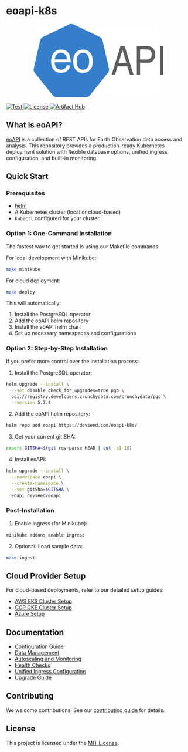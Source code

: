 # eoapi-k8s

<p align="center">
    <img height=200 src="https://raw.githubusercontent.com/developmentseed/eoapi-k8s/refs/heads/main/docs/eoapi-k8s.svg" alt="eoapi-k8s">
</p>
<p>
  <a href="https://github.com/developmentseed/eoapi-k8s/actions?query=workflow%3ACI" target="_blank">
      <img src="https://github.com/developmentseed/eoapi-k8s/actions/workflows/helm-tests.yml/badge.svg?branch=main" alt="Test">
  </a>
  <a href="https://github.com/developmentseed/eoapi-k8s/blob/main/LICENSE" target="_blank">
      <img src="https://img.shields.io/github/license/developmentseed/titiler.svg" alt="License">
  </a>
  <a href="https://artifacthub.io/packages/search?repo=eoapi" target="_blank">
      <img src="https://img.shields.io/endpoint?url=https://artifacthub.io/badge/repository/eoapi" alt="Artifact Hub">
  </a>
</p>

## What is eoAPI?

[eoAPI](https://eoapi.dev/) is a collection of REST APIs for Earth Observation data access and analysis. This repository provides a production-ready Kubernetes deployment solution with flexible database options, unified ingress configuration, and built-in monitoring.

## Quick Start

### Prerequisites

- [helm](https://helm.sh/docs/intro/install/)
- A Kubernetes cluster (local or cloud-based)
- `kubectl` configured for your cluster

### Option 1: One-Command Installation

The fastest way to get started is using our Makefile commands:

For local development with Minikube:
```bash
make minikube
```

For cloud deployment:
```bash
make deploy
```

This will automatically:
1. Install the PostgreSQL operator
2. Add the eoAPI helm repository
3. Install the eoAPI helm chart
4. Set up necessary namespaces and configurations

### Option 2: Step-by-Step Installation

If you prefer more control over the installation process:

1. Install the PostgreSQL operator:
```bash
helm upgrade --install \
  --set disable_check_for_upgrades=true pgo \
  oci://registry.developers.crunchydata.com/crunchydata/pgo \
  --version 5.7.4
```

2. Add the eoAPI helm repository:
```bash
helm repo add eoapi https://devseed.com/eoapi-k8s/
```

3. Get your current git SHA:
```bash
export GITSHA=$(git rev-parse HEAD | cut -c1-10)
```

4. Install eoAPI:
```bash
helm upgrade --install \
  --namespace eoapi \
  --create-namespace \
  --set gitSha=$GITSHA \
  eoapi devseed/eoapi
```

### Post-Installation

1. Enable ingress (for Minikube):
```bash
minikube addons enable ingress
```

2. Optional: Load sample data:
```bash
make ingest
```

## Cloud Provider Setup

For cloud-based deployments, refer to our detailed setup guides:
* [AWS EKS Cluster Setup](./docs/aws-eks.md)
* [GCP GKE Cluster Setup](./docs/gcp-gke.md)
* [Azure Setup](./docs/azure.md)

## Documentation

* [Configuration Guide](./docs/configuration.md)
* [Data Management](./docs/manage-data.md)
* [Autoscaling and Monitoring](./docs/autoscaling.md)
* [Health Checks](./docs/health.md)
* [Unified Ingress Configuration](./docs/unified-ingress.md)
* [Upgrade Guide](./docs/upgrade.md)

## Contributing

We welcome contributions! See our [contributing guide](./CONTRIBUTING.md) for details.

## License

This project is licensed under the [MIT License](./LICENSE).
